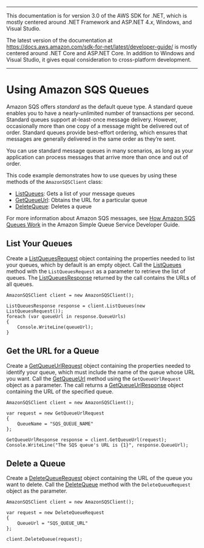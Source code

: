 --------

This documentation is for version 3\.0 of the AWS SDK for \.NET, which is mostly centered around \.NET Framework and ASP\.NET 4\.*x*, Windows, and Visual Studio\.

The latest version of the documentation at [https://docs\.aws\.amazon\.com/sdk\-for\-net/latest/developer\-guide/](../../latest/developer-guide/welcome.html) is mostly centered around \.NET Core and ASP\.NET Core\. In addition to Windows and Visual Studio, it gives equal consideration to cross\-platform development\.

--------

# Using Amazon SQS Queues<a name="UsingSQSQueues"></a>

Amazon SQS offers *standard* as the default queue type\. A standard queue enables you to have a nearly\-unlimited number of transactions per second\. Standard queues support at\-least\-once message delivery\. However, occasionally more than one copy of a message might be delivered out of order\. Standard queues provide best\-effort ordering, which ensures that messages are generally delivered in the same order as they’re sent\.

You can use standard message queues in many scenarios, as long as your application can process messages that arrive more than once and out of order\.

This code example demonstrates how to use queues by using these methods of the `AmazonSQSClient` class:
+  [ListQueues](https://docs.aws.amazon.com/sdkfornet/v3/apidocs/items/SQS/MSQSListQueuesListQueuesRequest.html): Gets a list of your message queues
+  [GetQueueUrl](https://docs.aws.amazon.com/sdkfornet/v3/apidocs/items/SQS/MSQSGetQueueUrlGetQueueUrlRequest.html): Obtains the URL for a particular queue
+  [DeleteQueue](https://docs.aws.amazon.com/sdkfornet/v3/apidocs/items/SQS/MSQSDeleteQueueDeleteQueueRequest.html): Deletes a queue

For more information about Amazon SQS messages, see [How Amazon SQS Queues Work](https://docs.aws.amazon.com/AWSSimpleQueueService/latest/SQSDeveloperGuide/sqs-how-it-works.html) in the Amazon Simple Queue Service Developer Guide\.

## List Your Queues<a name="list-your-queues"></a>

Create a [ListQueuesRequest](https://docs.aws.amazon.com/sdkfornet/v3/apidocs/items/SQS/TListQueuesRequest.html) object containing the properties needed to list your queues, which by default is an empty object\. Call the [ListQueues](https://docs.aws.amazon.com/sdkfornet/v3/apidocs/items/SQS/MSQSListQueuesListQueuesRequest.html) method with the `ListQueuesRequest` as a parameter to retrieve the list of queues\. The [ListQueuesResponse](https://docs.aws.amazon.com/sdkfornet/v3/apidocs/items/SQS/TListQueuesResponse.html) returned by the call contains the URLs of all queues\.

```
AmazonSQSClient client = new AmazonSQSClient();

ListQueuesResponse response = client.ListQueues(new ListQueuesRequest());
foreach (var queueUrl in response.QueueUrls)
{
    Console.WriteLine(queueUrl);
}
```

## Get the URL for a Queue<a name="get-the-url-for-a-queue"></a>

Create a [GetQueueUrlRequest](https://docs.aws.amazon.com/sdkfornet/v3/apidocs/items/SQS/TGetQueueUrlRequest.html) object containing the properties needed to identify your queue, which must include the name of the queue whose URL you want\. Call the [GetQueueUrl](https://docs.aws.amazon.com/sdkfornet/v3/apidocs/items/SQS/MSQSGetQueueUrlGetQueueUrlRequest.html) method using the `GetQueueUrlRequest` object as a parameter\. The call returns a [GetQueueUrlResponse](https://docs.aws.amazon.com/sdkfornet/v3/apidocs/items/SQS/TGetQueueUrlResponse.html) object containing the URL of the specified queue\.

```
AmazonSQSClient client = new AmazonSQSClient();

var request = new GetQueueUrlRequest
{
    QueueName = "SQS_QUEUE_NAME"
};

GetQueueUrlResponse response = client.GetQueueUrl(request);
Console.WriteLine("The SQS queue's URL is {1}", response.QueueUrl);
```

## Delete a Queue<a name="delete-a-queue"></a>

Create a [DeleteQueueRequest](https://docs.aws.amazon.com/sdkfornet/v3/apidocs/items/SQS/TDeleteQueueRequest.html) object containing the URL of the queue you want to delete\. Call the [DeleteQueue](https://docs.aws.amazon.com/sdkfornet/v3/apidocs/items/SQS/MSQSDeleteQueueDeleteQueueRequest.html) method with the `DeleteQueueRequest` object as the parameter\.

```
AmazonSQSClient client = new AmazonSQSClient();

var request = new DeleteQueueRequest
{
    QueueUrl = "SQS_QUEUE_URL"
};

client.DeleteQueue(request);
```